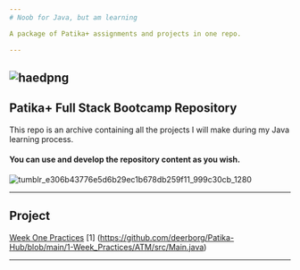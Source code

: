 ```yaml
---
# Noob for Java, but am learning

A package of Patika+ assignments and projects in one repo.

---
```



![haedpng](https://github.com/deerborg/Patika_practices/assets/152931069/b47b4073-c2e1-4076-b7eb-f559fbcf441b)
--
## Patika+ Full Stack Bootcamp Repository

This repo is an archive containing all the projects I will make during my Java learning process.



#### You can use and develop the repository content as you wish.



![tumblr_e306b43776e5d6b29ec1b678db259f11_999c30cb_1280](https://github.com/deerborg/Patika_practices/assets/152931069/37b7940f-4d00-4a56-aa60-d59c67dfbca1)


---


## Project
 [Week One Practices](https://github.com/deerborg/Patika_practices/tree/main/weekOne)
 [1] (https://github.com/deerborg/Patika-Hub/blob/main/1-Week_Practices/ATM/src/Main.java)

---
